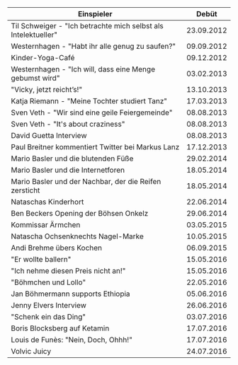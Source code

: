 Einspieler | Debüt | 
-------|------|
Til Schweiger - "Ich betrachte mich selbst als Intelektueller"|23.09.2012
Westernhagen - "Habt ihr alle genug zu saufen?" |09.09.2012
Kinder-Yoga-Café  | 09.12.2012
Westernhagen - "Ich will, dass eine Menge gebumst wird" | 03.02.2013
"Vicky, jetzt reicht’s!" | 13.10.2013
Katja Riemann - "Meine Tochter studiert Tanz" | 17.03.2013
Sven Veth - "Wir sind eine geile Feiergemeinde" | 08.08.2013
Sven Veth - "It's about craziness" | 08.08.2013
David Guetta Interview | 08.08.2013
Paul Breitner kommentiert Twitter bei Markus Lanz  | 17.12.2013
Mario Basler und die blutenden Füße | 29.02.2014
Mario Basler und die Internetforen | 18.05.2014
Mario Basler und der Nachbar, der die Reifen zersticht | 18.05.2014
Nataschas Kinderhort | 22.06.2014
Ben Beckers Opening der Böhsen Onkelz | 29.06.2014
Kommissar Ärmchen | 03.05.2015
Natascha Ochsenknechts Nagel-Marke | 10.05.2015
Andi Brehme übers Kochen | 06.09.2015
"Er wollte ballern" | 15.05.2016
"Ich nehme diesen Preis nicht an!" | 15.05.2016
"Böhmchen und Lollo" | 22.05.2016
Jan Böhmermann supports Ethiopia | 05.06.2016
Jenny Elvers Interview | 26.06.2016
"Schenk ein das Ding" | 03.07.2016
Boris Blocksberg auf Ketamin | 17.07.2016
Louis de Funès: "Nein, Doch, Ohhh!" | 17.07.2016
Volvic Juicy | 24.07.2016
